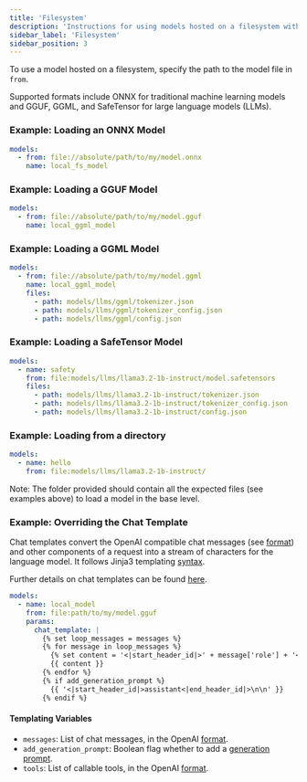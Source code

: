 ```yaml
---
title: 'Filesystem'
description: 'Instructions for using models hosted on a filesystem with Spice.'
sidebar_label: 'Filesystem'
sidebar_position: 3
---
```


To use a model hosted on a filesystem, specify the path to the model file in `from`.

Supported formats include ONNX for traditional machine learning models and GGUF, GGML, and SafeTensor for large language models (LLMs).

### Example: Loading an ONNX Model

```yaml
models:
  - from: file://absolute/path/to/my/model.onnx
    name: local_fs_model
```

### Example: Loading a GGUF Model

```yaml
models:
  - from: file://absolute/path/to/my/model.gguf
    name: local_ggml_model
```

### Example: Loading a GGML Model

```yaml
models:
  - from: file://absolute/path/to/my/model.ggml
    name: local_ggml_model
    files:
      - path: models/llms/ggml/tokenizer.json
      - path: models/llms/ggml/tokenizer_config.json
      - path: models/llms/ggml/config.json
```

### Example: Loading a SafeTensor Model

```yaml
models:
  - name: safety
    from: file:models/llms/llama3.2-1b-instruct/model.safetensors
    files:
      - path: models/llms/llama3.2-1b-instruct/tokenizer.json
      - path: models/llms/llama3.2-1b-instruct/tokenizer_config.json
      - path: models/llms/llama3.2-1b-instruct/config.json
```

### Example: Loading from a directory
```yaml
models:
  - name: hello
    from: file:models/llms/llama3.2-1b-instruct/
```
Note: The folder provided should contain all the expected files (see examples above) to load a model in the base level.


### Example: Overriding the Chat Template
Chat templates convert the OpenAI compatible chat messages (see [format](https://platform.openai.com/docs/api-reference/chat/create#chat-create-messages)) and other components of a request
into a stream of characters for the language model. It follows Jinja3 templating [syntax](https://jinja.palletsprojects.com/en/3.1.x/templates/).

Further details on chat templates can be found [here](https://huggingface.co/docs/transformers/main/chat_templating#advanced-how-do-chat-templates-work).

```yaml
models:
  - name: local_model
    from: file:path/to/my/model.gguf
    params:
      chat_template: |
        {% set loop_messages = messages %}
        {% for message in loop_messages %}
          {% set content = '<|start_header_id|>' + message['role'] + '<|end_header_id|>\n\n'+ message['content'] | trim + '<|eot_id|>' %}
          {{ content }}
        {% endfor %}
        {% if add_generation_prompt %}
          {{ '<|start_header_id|>assistant<|end_header_id|>\n\n' }}
        {% endif %}
```

#### Templating Variables
 - `messages`: List of chat messages, in the OpenAI [format](https://platform.openai.com/docs/api-reference/chat/create#chat-create-messages).
 - `add_generation_prompt`: Boolean flag whether to add a [generation prompt](https://huggingface.co/docs/transformers/main/chat_templating#what-are-generation-prompts).
 - `tools`: List of callable tools, in the OpenAI [format](https://platform.openai.com/docs/api-reference/chat/create#chat-create-tools).
